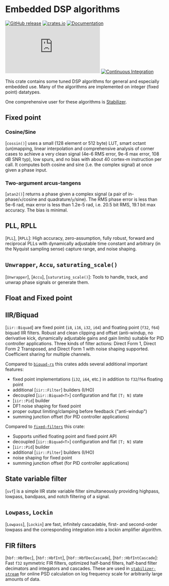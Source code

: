 # Embedded DSP algorithms

[![GitHub release](https://img.shields.io/github/v/release/quartiq/idsp?include_prereleases)](https://github.com/quartiq/idsp/releases)
[![crates.io](https://img.shields.io/crates/v/idsp.svg)](https://crates.io/crates/idsp)
[![Documentation](https://img.shields.io/badge/docs-online-success)](https://docs.rs/idsp)
[![QUARTIQ Matrix Chat](https://img.shields.io/matrix/quartiq:matrix.org)](https://matrix.to/#/#quartiq:matrix.org)
[![Continuous Integration](https://github.com/quartiq/idsp/actions/workflows/ci.yml/badge.svg)](https://github.com/quartiq/idsp/actions/workflows/ci.yml)

This crate contains some tuned DSP algorithms for general and especially embedded use.
Many of the algorithms are implemented on integer (fixed point) datatypes.

One comprehensive user for these algorithms is [Stabilizer](https://github.com/quartiq/stabilizer).

## Fixed point

### Cosine/Sine

[`cossin()`] uses a small (128 element or 512 byte) LUT, smart octant (un)mapping, linear interpolation and comprehensive analysis of corner cases to achieve a very clean signal (4e-6 RMS error, 9e-6 max error, 108 dB SNR typ), low spurs, and no bias with about 40 cortex-m instruction per call. It computes both cosine and sine (i.e. the complex signal) at once given a phase input.

### Two-argument arcus-tangens

[`atan2()`] returns a phase given a complex signal (a pair of in-phase/`x`/cosine and quadrature/`y`/sine). The RMS phase error is less than 5e-6 rad, max error is less than 1.2e-5 rad, i.e. 20.5 bit RMS, 19.1 bit max accuracy. The bias is minimal.

## PLL, RPLL

[`PLL`], [`RPLL`]: High accuracy, zero-assumption, fully robust, forward and reciprocal PLLs with dynamically adjustable time constant and arbitrary (in the Nyquist sampling sense) capture range, and noise shaping.

## `Unwrapper`, `Accu`, `saturating_scale()`

[`Unwrapper`], [`Accu`], [`saturating_scale()`]:
Tools to handle, track, and unwrap phase signals or generate them.

## Float and Fixed point

## IIR/Biquad

[`iir::Biquad`] are fixed point (`i8`, `i16`, `i32`, `i64`) and floating point (`f32`, `f64`) biquad IIR filters.
Robust and clean clipping and offset (anti-windup, no derivative kick, dynamically adjustable gains and gain limits) suitable for PID controller applications.
Three kinds of filter actions: Direct Form 1, Direct Form 2 Transposed, and Direct Form 1 with noise shaping supported.
Coefficient sharing for multiple channels.

Compared to [`biquad-rs`](https://crates.io/crates/biquad) this crates adds several additional important features:

* fixed point implementations (`i32`, `i64`, etc.) in addition to `f32`/`f64` floating point
* additional [`iir::Filter`] builders (I/HO)
* decoupled [`iir::Biquad<T>`] configuration and flat `[T; N]` state
* [`iir::Pid`] builder
* DF1 noise shaping for fixed point
* proper output limiting/clamping before feedback ("anti-windup")
* summing junction offset (for PID controller applications)

Compared to [`fixed-filters`](https://crates.io/crates/fixed-filters) this crate:

* Supports unified floating point and fixed point API
* decoupled [`iir::Biquad<T>`] configuration and flat `[T; N]` state
* [`iir::Pid`] builder
* additional [`iir::Filter`] builders (I/HO)
* noise shaping for fixed point
* summing junction offset (for PID controller applications)

## State variable filter

[`svf`] is a simple IIR state variable filter simultaneously providing highpass, lowpass,
bandpass, and notch filtering of a signal.

## `Lowpass`, `Lockin`

[`Lowpass`], [`Lockin`] are fast, infinitely cascadable, first- and second-order lowpass and the corresponding integration into a lockin amplifier algorithm.

## FIR filters

[`hbf::HbfDec`], [`hbf::HbfInt`], [`hbf::HbfDecCascade`], [`hbf::HbfIntCascade`]:
Fast `f32` symmetric FIR filters, optimized half-band filters, half-band filter decimators and integators and cascades.
These are used in [`stabilizer-stream`](https://github.com/quartiq/stabilizer-stream) for online PSD calculation on log
frequency scale for arbitrarily large amounts of data.
